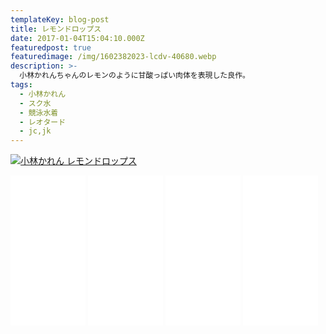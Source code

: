 ```yaml
---
templateKey: blog-post
title: レモンドロップス
date: 2017-01-04T15:04:10.000Z
featuredpost: true
featuredimage: /img/1602382023-lcdv-40680.webp
description: >-
  小林かれんちゃんのレモンのように甘酸っぱい肉体を表現した良作。
tags:
  - 小林かれん
  - スク水
  - 競泳水着
  - レオタード
  - jc,jk
---
```

[![小林かれん レモンドロップス](/img/1602382023-lcdv-40680.webp)](https://wlink.golden-gateway.com/id/2550-1-002-d8ba/)

<div>
<!-- おすすめ商品を並べる説明-->
                  <iframe style="width:120px;height:240px;" marginwidth="0" marginheight="0" scrolling="no" frameborder="0" src="//rcm-fe.amazon-adsystem.com/e/cm?lt1=_blank&bc1=000000&IS2=1&bg1=FFFFFF&fc1=000000&lc1=0000FF&t=petnanukidol-22&language=ja_JP&o=9&p=8&l=as4&m=amazon&f=ifr&ref=as_ss_li_til&asins=B086HP44Z2&linkId=0e37abce2fb2e6d3a20b810768a1a551"></iframe>
                  <!-- 衣装-->
                  <iframe style="width:120px;height:240px;" marginwidth="0" marginheight="0" scrolling="no" frameborder="0" src="//rcm-fe.amazon-adsystem.com/e/cm?lt1=_blank&bc1=000000&IS2=1&bg1=FFFFFF&fc1=000000&lc1=0000FF&t=petnanukidol-22&language=ja_JP&o=9&p=8&l=as4&m=amazon&f=ifr&ref=as_ss_li_til&asins=B009Z9GJXO&linkId=296d93a4806661a3860e3d2d62f905ca"></iframe>
                  <!-- 味覚、嗅覚、触覚 -->
                  <iframe style="width:120px;height:240px;" marginwidth="0" marginheight="0" scrolling="no" frameborder="0" src="//rcm-fe.amazon-adsystem.com/e/cm?lt1=_blank&bc1=000000&IS2=1&bg1=FFFFFF&fc1=000000&lc1=0000FF&t=petnanukidol-22&language=ja_JP&o=9&p=8&l=as4&m=amazon&f=ifr&ref=as_ss_li_til&asins=B07GP62SNV&linkId=3201031a69196ab39a566cdfc7549b96"></iframe>
                  <!-- av -->
                  <iframe style="width:120px;height:240px;" marginwidth="0" marginheight="0" scrolling="no" frameborder="0" src="//rcm-fe.amazon-adsystem.com/e/cm?lt1=_blank&bc1=000000&IS2=1&bg1=FFFFFF&fc1=000000&lc1=0000FF&t=petnanukidol-22&language=ja_JP&o=9&p=8&l=as4&m=amazon&f=ifr&ref=as_ss_li_til&asins=B07Z93D5C6&linkId=4153e4d43f5017ad3bbf7639cd718e30"></iframe>
                  <!-- 官能小説-->
                  <!-- 官能小説、漫画 -->
                  <!-- -->
                  <ins class="dmm-widget-placement" data-id="f1ffd407872d8920352f78bbccb9315d" style="background:transparent"></ins><script src="https://widget-view.dmm.co.jp/js/placement.js" class="dmm-widget-scripts" data-id="f1ffd407872d8920352f78bbccb9315d"></script>
                  <!-- 同人漫画-->
                  <!-- 同人音声-->
</div>
